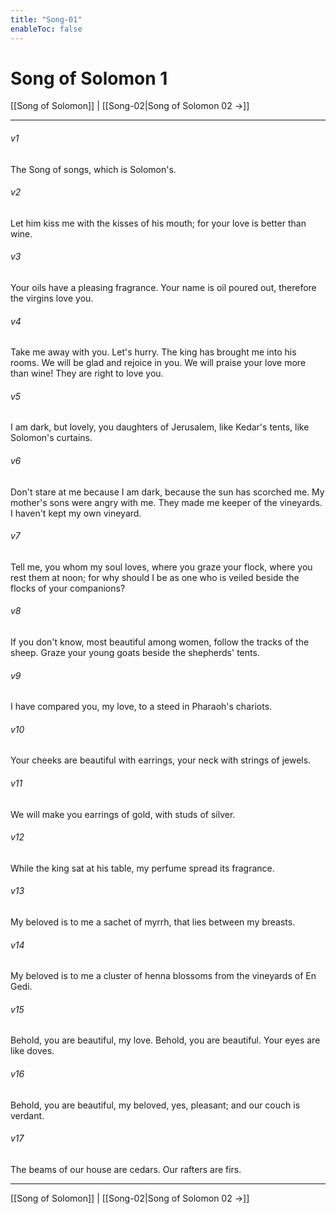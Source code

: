 ```yaml
---
title: "Song-01"
enableToc: false
---
```

# Song of Solomon 1

[[Song of Solomon]] | [[Song-02|Song of Solomon 02 →]]
***



###### v1 
The Song of songs, which is Solomon's. 

###### v2 
Let him kiss me with the kisses of his mouth; for your love is better than wine. 

###### v3 
Your oils have a pleasing fragrance. Your name is oil poured out, therefore the virgins love you. 

###### v4 
Take me away with you. Let's hurry. The king has brought me into his rooms. We will be glad and rejoice in you. We will praise your love more than wine! They are right to love you. 

###### v5 
I am dark, but lovely, you daughters of Jerusalem, like Kedar's tents, like Solomon's curtains. 

###### v6 
Don't stare at me because I am dark, because the sun has scorched me. My mother's sons were angry with me. They made me keeper of the vineyards. I haven't kept my own vineyard. 

###### v7 
Tell me, you whom my soul loves, where you graze your flock, where you rest them at noon; for why should I be as one who is veiled beside the flocks of your companions? 

###### v8 
If you don't know, most beautiful among women, follow the tracks of the sheep. Graze your young goats beside the shepherds' tents. 

###### v9 
I have compared you, my love, to a steed in Pharaoh's chariots. 

###### v10 
Your cheeks are beautiful with earrings, your neck with strings of jewels. 

###### v11 
We will make you earrings of gold, with studs of silver. 

###### v12 
While the king sat at his table, my perfume spread its fragrance. 

###### v13 
My beloved is to me a sachet of myrrh, that lies between my breasts. 

###### v14 
My beloved is to me a cluster of henna blossoms from the vineyards of En Gedi. 

###### v15 
Behold, you are beautiful, my love. Behold, you are beautiful. Your eyes are like doves. 

###### v16 
Behold, you are beautiful, my beloved, yes, pleasant; and our couch is verdant. 

###### v17 
The beams of our house are cedars. Our rafters are firs.

***
[[Song of Solomon]] | [[Song-02|Song of Solomon 02 →]]
